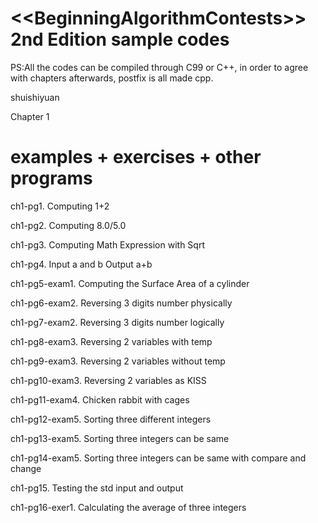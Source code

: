 ﻿&lt;&lt;BeginningAlgorithmContests>> 2nd Edition sample codes
============
PS:All the codes can be compiled through C99 or C++, in order to agree with chapters afterwards, postfix is all made cpp.

shuishiyuan

Chapter 1

examples + exercises + other programs
==============
ch1-pg1. Computing 1+2

ch1-pg2. Computing 8.0/5.0

ch1-pg3. Computing Math Expression with Sqrt

ch1-pg4. Input a and b Output a+b

ch1-pg5-exam1. Computing the Surface Area of a cylinder

ch1-pg6-exam2. Reversing 3 digits number physically

ch1-pg7-exam2. Reversing 3 digits number logically

ch1-pg8-exam3. Reversing 2 variables with temp

ch1-pg9-exam3. Reversing 2 variables without temp

ch1-pg10-exam3. Reversing 2 variables as KISS

ch1-pg11-exam4. Chicken rabbit with cages

ch1-pg12-exam5. Sorting three different integers 

ch1-pg13-exam5. Sorting three integers can be same 

ch1-pg14-exam5. Sorting three integers can be same with compare and change 

ch1-pg15. Testing the std input and output

ch1-pg16-exer1. Calculating the average of three integers
